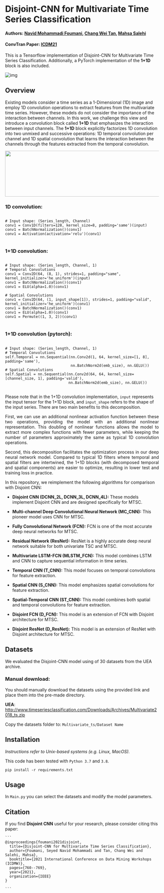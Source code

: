 # Disjoint-CNN for Multivariate Time Series Classification

#### Authors: [Navid Mohammadi Foumani](https://www.linkedin.com/in/navid-foumani/), [Chang Wei Tan](https://changweitan.com/), [Mahsa Salehi](https://research.monash.edu/en/persons/mahsa-salehi)
#### ConvTran Paper: [ICDM21](https://ieeexplore.ieee.org/document/9679860)
This is a Tensorflow implementation of Disjoint-CNN for Multivariate Time Series Classification.
Additionally, a PyTorch implementation of the **1+1D** block is also included.

![img](https://github.com/Navidfoumani/Disjoint-CNN/blob/42abed638332f41fc107934e69e41567c94c6bb2/Fig/DisJoint-CNN.png)
## Overview 
<p align="justify">
  
Existing models consider a time series as a 1-Dimensional (1D) image and employ 1D convolution operations to extract features from the multivariate time series. However, these models do not consider the importance of the interaction between channels. In this work, we challenge this view and introduce a convolution block called **1+1D** that emphasizes the interaction between input channels. The **1+1D** block explicitly factorizes 1D convolution into two unmixed and successive operations: 1D temporal convolution per channel and 1D spatial convolution that learns the interaction between the channels through the features extracted from the temporal convolution.
</p>
<p align="center">
<img src="https://github.com/Navidfoumani/Disjoint-CNN/blob/42abed638332f41fc107934e69e41567c94c6bb2/Fig/1%2B1D.png" alt="" width="600" height="150">
</p>

### 1D convolution:

<pre>
<code>
# Input shape: (Series_length, Channel)
conv1 = Conv1D(filters=128, kernel_size=8, padding='same')(input)
conv1 = BatchNormalization()(conv1)
conv1 = Activation(activation='relu')(conv1)
</code>
</pre>
### 1+1D convolution:
<pre>
<code>
# Input shape: (Series_length, Channel, 1)
# Temporal Convolutions
conv1 = Conv2D(64, (8, 1), strides=1, padding="same", kernel_initializer='he_uniform')(input)
conv1 = BatchNormalization()(conv1)
conv1 = ELU(alpha=1.0)(conv1)

# Spatial Convolutions
conv1 = Conv2D(64, (1, input_shape[1]), strides=1, padding="valid", kernel_initializer='he_uniform')(conv1)
conv1 = BatchNormalization()(conv1)
conv1 = ELU(alpha=1.0)(conv1)
conv1 = Permute((1, 3, 2))(conv1)
</code>
</pre>

### 1+1D convolution (pytorch):
<pre>
<code>
# Input shape: (Series_length, Channel, 1)
# Temporal Convolutions
self.Temporal = nn.Sequential(nn.Conv2d(1, 64, kernel_size=[1, 8], padding='same'), 
                              nn.BatchNorm2d(emb_size), nn.GELU())
# Spatial Convolutions
self.Spatial = nn.Sequential(nn.Conv2d(64, 64, kernel_size=[channel_size, 1], padding='valid'), 
                             nn.BatchNorm2d(emb_size), nn.GELU())
</code>
</pre>

Please note that in the 1+1D convolution implementation, `input` represents the input tensor for the 1+1D block, and `input_shape` refers to the shape of the input series.
There are two main benefits to this decomposition. 
<p align="justify">
First, we can use an additional nonlinear activation function between these two operations, providing the model with an additional nonlinear representation. This doubling of nonlinear functions allows the model to extract more complex functions with fewer parameters, while keeping the number of parameters approximately the same as typical 1D convolution operations.
</p>

<p align="justify">
Second, this decomposition facilitates the optimization process in our deep neural network model. Compared to typical 1D filters where temporal and spatial filters are intertwined, the 1+1D blocks (with decomposed temporal and spatial components) are easier to optimize, resulting in lower test and training loss in practice.
</p>


In this repository, we reimplement the following algorithms for comparison with Disjoint CNN:
- **Disjoint CNN (DCNN_2L, DCNN_3L, DCNN_4L):** These models implement Disjoint CNN and are designed specifically for MTSC.
- **Multi-channel Deep Convolutional Neural Network (MC_CNN):** This pioneer model uses CNN for MTSC.
- **Fully Convolutional Network (FCN):** FCN is one of the most accurate deep neural networks for MTSC.
- **Residual Network (ResNet):** ResNet is a highly accurate deep neural network suitable for both univariate TSC and MTSC.
- **Multivariate LSTM-FCN (MLSTM_FCN):** This model combines LSTM and CNN to capture sequential information in time series.

- **Temporal CNN (T_CNN):** This model focuses on temporal convolutions for feature extraction.
- **Spatial CNN (S_CNN):** This model emphasizes spatial convolutions for feature extraction.
- **Spatial-Temporal CNN (ST_CNN):** This model combines both spatial and temporal convolutions for feature extraction.
- **Disjoint FCN (D_FCN):** This model is an extension of FCN with Disjoint architecture for MTSC.
- **Disjoint ResNet (D_ResNet):** This model is an extension of ResNet with Disjoint architecture for MTSC.


## Datasets
We evaluated the Disjoint-CNN model using of 30 datasets from the UEA archive.
### Manual download:

You should manually download the datasets using the provided link and place them into the pre-made directory.

**UEA**: http://www.timeseriesclassification.com/Downloads/Archives/Multivariate2018_ts.zip

Copy the datasets folder to: `Multivariate_ts/Dataset Name`

## Installation

_Instructions refer to Unix-based systems (e.g. Linux, MacOS)._

This code has been tested with `Python 3.7` and `3.8`.

`pip install -r requirements.txt`

## Usage

In `Main.py` you can select the datasets and modify the model parameters.


## Citation

If you find **Disjoint CNN** useful for your research, please consider citing this paper:

````
```
@inproceedings{foumani2021disjoint,
  title={Disjoint-CNN for Multivariate Time Series Classification},
  author={Foumani, Seyed Navid Mohammadi and Tan, Chang Wei and Salehi, Mahsa},
  booktitle={2021 International Conference on Data Mining Workshops (ICDMW)},
  pages={760--769},
  year={2021},
  organization={IEEE}
}

```
````


